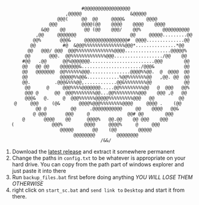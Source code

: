
```
                                                                      
                             #@@@@@@@@@@@@@@@@@                       
                       ,@@@@@                  &@@@@@                 
                    @@@(     @@  @@     @@@@&        @@@@             
                 @@@         @@@@(@@    @@@@    @@@@    @@@@          
              &@@    @@       @@ (@@    @@@/    @@%        @@@@@@@@@@ 
            ,@@     @@@@@@@                    @@     @@@@@.........@@
           @@%       @@@&     @@@@@@@@@@@@@@@@#  @@@@..............@@ 
          @@          #@  &@@@%%%%%%%%%%%%%%%@@@*...............*@@   
         @@   @@@/ @@@  @@@%%%%%%%%%%%%%%@@@@.................@@@@@%  
        @@       @@@.  @@%%%%%%%%%%%%%@@@................../@@    @@  
       #@@   .@@      @@%@@@@@@@........................@@@        @@ 
       @@   @@ @@    @@@@@@@&....................../@@@&           @@ 
       @@   @@@@@@@  @@%%%%%%@@@...............@@@@%%@@.  @  @@@@  @@ 
       @@            @@@@@%%@@&............%@@%%%%%%%@@   ,@@. @@  @@ 
       @@.         .@@@&%%%@@,............@@&%%%%%%%%@@            @@ 
        @@      @     @@@%%%%@@@@@@@.....@@%%%%%%%%%@@   @  @@@   @@% 
        @@@ @      @@  @@@%%%%%%%%@@...@@%%%%%%%%%@@@    @@@ ,@   @@  
        @@@&   @.     @  @@@%%%%%%@@@@@%%%%%%%%%@@@   @@         @@   
    @     @@@     (@&       @@@@%@@@%%%%%%%%@@@@     @@@@ .    (@@    
            @@ @         @@     .@@@@@@@@@@@     @@    @@@@   @@&     
           @ @@@       @@@     @              @@# @@        @@@       
       @       @@@@    @@      @@@@%   @@.@@    @@ @@@    @@@         
   (              @@@%        @@@@     @@@@%     @     @@@            
                     @@@@@       @@    (@@        @@@@@               
                          @@@@@@@@        @@@@@@@@                    
                                    /&&/                              
```


1. Download the [latest release](https://github.com/dlikhten/starcitizen-misc/releases) and extract it somewhere permanent
1. Change the paths in `config.txt` to be whatever is appropriate on your hard drive. You can copy from the path part of windows explorer and just paste it into there
1. Run `backup_files.bat` first before doing anything *YOU WILL LOSE THEM OTHERWISE*
1. right click on `start_sc.bat` and `send link to` `Desktop` and start it from there.
